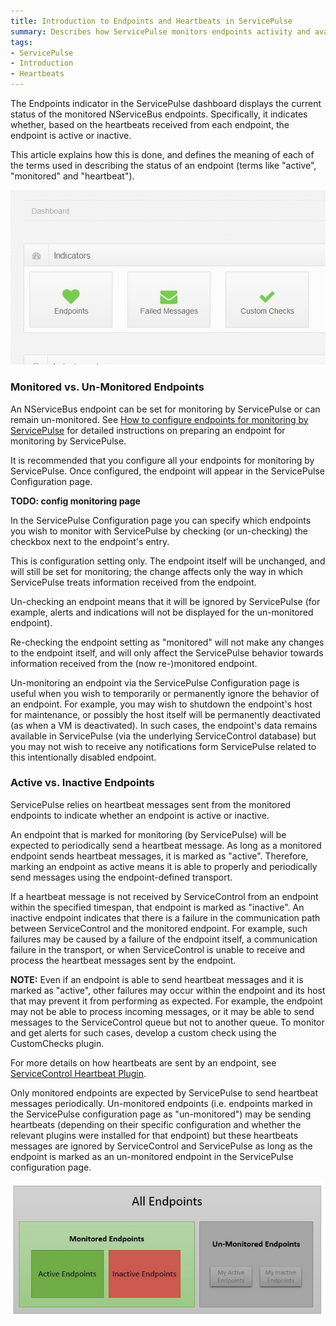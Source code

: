 ```yaml
---
title: Introduction to Endpoints and Heartbeats in ServicePulse
summary: Describes how ServicePulse monitors endpoints activity and availability using heartbeat messages
tags:
- ServicePulse
- Introduction
- Heartbeats
---
```


The Endpoints indicator in the ServicePulse dashboard displays the current status of the monitored NServiceBus endpoints. Specifically, it indicates whether, based on the heartbeats received from each endpoint, the endpoint is active or inactive.

This article explains how this is done, and defines the meaning of each of the terms used in describing the status of an endpoint (terms like "active", "monitored" and "heartbeat").  

![ServicePulse Dashboard Indicators (all green)](images/indicators-green.JPG)

### Monitored vs. Un-Monitored Endpoints

An NServiceBus endpoint can be set for monitoring by ServicePulse or can remain un-monitored. See [How to configure endpoints for monitoring by ServicePulse](/ServicePulse/how-to-configure-endpoints-for-monitoring) for detailed instructions on preparing an endpoint for monitoring by ServicePulse.

It is recommended that you configure all your endpoints for monitoring by ServicePulse. Once configured, the endpoint will appear in the ServicePulse Configuration page.   

**TODO: config monitoring page**

In the ServicePulse Configuration page you can specify which endpoints you wish to monitor with ServicePulse by checking (or un-checking) the checkbox next to the endpoint's entry.  

This is configuration setting only. The endpoint itself will be unchanged, and will still be set for monitoring; the change affects only the way in which ServicePulse treats information received from the endpoint. 

Un-checking an endpoint means that it will be ignored by ServicePulse (for example, alerts and indications will not be displayed for the un-monitored endpoint). 

Re-checking the endpoint setting as "monitored" will not make any changes to the endpoint itself, and will only affect the ServicePulse behavior towards information received from the (now re-)monitored endpoint.
 
Un-monitoring an endpoint via the ServicePulse Configuration page is useful when you wish to temporarily or permanently ignore the behavior of an endpoint. For example, you may wish to shutdown the endpoint's host for maintenance, or possibly the host itself will be permanently deactivated (as when a VM is deactivated). In such cases, the endpoint's data remains available in ServicePulse (via the underlying ServiceControl database) but you may not wish to receive any notifications form ServicePulse related to this intentionally disabled endpoint.  
 
### Active vs. Inactive Endpoints

ServicePulse relies on heartbeat messages sent from the monitored endpoints to indicate whether an endpoint is active or inactive.

An endpoint that is marked for monitoring (by ServicePulse) will be expected to periodically send a heartbeat message. As long as a monitored endpoint sends heartbeat messages, it is marked as "active". Therefore, marking an endpoint as active means it is able to properly and periodically send messages using the endpoint-defined transport.

If a heartbeat message is not received by ServiceControl from an endpoint within the specified timespan, that endpoint is marked as "inactive". An inactive endpoint indicates that there is a failure in the communication path between ServiceControl and the monitored endpoint. For example, such failures may be caused by a failure of the endpoint itself, a communication failure in the transport, or when ServiceControl is unable to receive and process the heartbeat messages sent by the endpoint.

**NOTE:** Even if an endpoint is able to send heartbeat messages and it is marked as "active", other failures may occur within the endpoint and its host that may prevent it from performing as expected. For example, the endpoint may not be able to process incoming messages, or it may be able to send messages to the ServiceControl queue but not to another queue. To monitor and get alerts for such cases, develop a custom check using the CustomChecks plugin.

For more details on how heartbeats are sent by an endpoint, see [ServiceControl Heartbeat Plugin](/ServiceControl/Plugins#servicecontrol-plugin-heartbeat).

Only monitored endpoints are expected by ServicePulse to send heartbeat messages periodically. Un-monitored endpoints (i.e. endpoints marked in the ServicePulse configuration page as "un-monitored") may be sending heartbeats (depending on their specific configuration and whether the relevant plugins were installed for that endpoint) but these heartbeats messages are ignored by ServiceControl and ServicePulse as long as the endpoint is marked as an un-monitored endpoint in the ServicePulse configuration page.

![Sets of Endpoints: Monitored (active and inactive) vs. Un-monitored, ](images/endpoints-sets-monitored-active.jpg)     